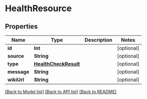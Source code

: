 # HealthResource

## Properties
Name | Type | Description | Notes
------------ | ------------- | ------------- | -------------
**id** | **Int** |  | [optional] 
**source** | **String** |  | [optional] 
**type** | [**HealthCheckResult**](HealthCheckResult.md) |  | [optional] 
**message** | **String** |  | [optional] 
**wikiUrl** | **String** |  | [optional] 

[[Back to Model list]](../README.md#documentation-for-models) [[Back to API list]](../README.md#documentation-for-api-endpoints) [[Back to README]](../README.md)


